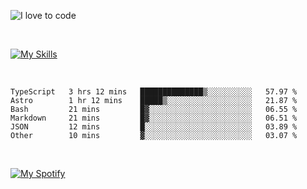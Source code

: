 ![I love to code](https://capsule-render.vercel.app/api?height=250&type=waving&color=gradient&customColorList=14&section=header&text=%F0%9F%92%80%20%F0%9F%96%A4%20%F0%9F%92%BB&fontSize=30&fontColor=fff&animation=fadeIn&fontAlignY=35)

<br>

[![My Skills](https://skillicons.dev/icons?i=html,css,js,ts,astro,git,graphql,nextjs,nuxtjs,nodejs,react,sass,styledcomponents,svelte,vue,remix,dart,flutter,ai)](https://skillicons.dev)

<br>

<!--START_SECTION:waka-->

```text
TypeScript   3 hrs 12 mins   ██████████████▒░░░░░░░░░░   57.97 %
Astro        1 hr 12 mins    █████▒░░░░░░░░░░░░░░░░░░░   21.87 %
Bash         21 mins         █▓░░░░░░░░░░░░░░░░░░░░░░░   06.55 %
Markdown     21 mins         █▓░░░░░░░░░░░░░░░░░░░░░░░   06.51 %
JSON         12 mins         █░░░░░░░░░░░░░░░░░░░░░░░░   03.89 %
Other        10 mins         ▓░░░░░░░░░░░░░░░░░░░░░░░░   03.07 %
```

<!--END_SECTION:waka-->

<br>

[![My Spotify](https://spotify-github-profile.vercel.app/api/view?uid=dmblakedesign&cover_image=true&theme=default&bar_color=53b14f&bar_color_cover=false)](https://github.com/kittinan/spotify-github-profile)
